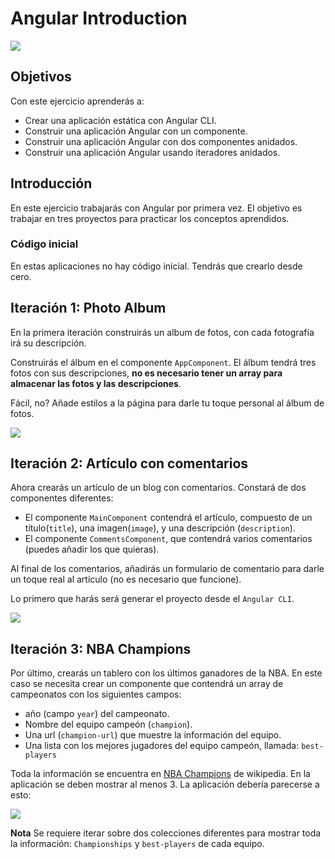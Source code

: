 # Angular Introduction

![](https://imgur.com/lsvhmxr.png)

## Objetivos

Con este ejercicio aprenderás a: 

- Crear una aplicación estática con Angular CLI.
- Construir una aplicación Angular con un componente.
- Construir una aplicación Angular con dos componentes anidados.
- Construir una aplicación Angular usando iteradores anidados.

## Introducción

En este ejercicio trabajarás con Angular por primera vez. El objetivo es trabajar en tres proyectos para practicar los conceptos aprendidos.

### Código inicial

En estas aplicaciones no hay código inicial. Tendrás que crearlo desde cero.

## Iteración 1: Photo Album

En la primera iteración construirás un album de fotos, con cada fotografía irá su descripción.

Construirás el álbum en el componente `AppComponent`. El álbum tendrá tres fotos con sus descripciones, **no es necesario tener un array para almacenar las fotos y las descripciones**.

Fácil, no? Añade estilos a la página para darle tu toque personal al álbum de fotos.

![](https://imgur.com/mR2gUcn.png)

## Iteración 2: Artículo con comentarios

Ahora crearás un artículo de un blog con comentarios. Constará de dos componentes diferentes:

- El componente `MainComponent` contendrá el artículo, compuesto de un título(`title`), una imagen(`image`), y una descripción (`description`).
- El componente `CommentsComponent`, que contendrá varios comentarios (puedes añadir los que quieras).

Al final de los comentarios, añadirás un formulario de comentario para darle un toque real al artículo (no es necesario que funcione).

Lo primero que harás será generar el proyecto desde el `Angular CLI`.

![](https://imgur.com/hiZ4hay.png)

## Iteración 3: NBA Champions

Por último, crearás un tablero con los últimos ganadores de la NBA. En este caso se necesita crear un componente que contendrá un array de campeonatos con los siguientes campos:

- año (campo `year`) del campeonato.
- Nombre del equipo campeón (`champion`).
- Una url (`champion-url`) que muestre la información del equipo.
- Una lista con los mejores jugadores del equipo campeón, llamada:  `best-players`

Toda la información se encuentra en [NBA Champions](https://en.wikipedia.org/wiki/List_of_NBA_champions) de wikipedia. En la aplicación se deben mostrar al menos 3. La aplicación debería parecerse a esto:

![](https://imgur.com/upGDj19.png)

<!-- :::info -->
**Nota** 
Se requiere iterar sobre dos colecciones diferentes para mostrar toda la información: `Championships` y `best-players` de cada equipo.
<!-- ::: -->

<!--https://bbbootstrap.com/snippets/bootstrap-comment-section-form-ratings-98792632-->
